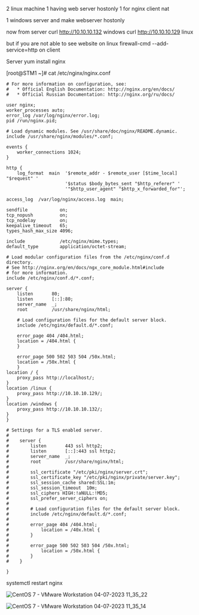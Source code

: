 2 linux machine
1 having web server hostonly
1 for nginx client nat

1 windows server and make webserver hostonly

now from server
curl http://10.10.10.132 windows
curl http://10.10.10.129 linux

but if you are not able to see website on linux 
firewall-cmd --add-service=http on client


Server
yum install nginx


[root@STM1 ~]# cat /etc/nginx/nginx.conf

	# For more information on configuration, see:
	#   * Official English Documentation: http://nginx.org/en/docs/
	#   * Official Russian Documentation: http://nginx.org/ru/docs/
	
	user nginx;
	worker_processes auto;
	error_log /var/log/nginx/error.log;
	pid /run/nginx.pid;
	
	# Load dynamic modules. See /usr/share/doc/nginx/README.dynamic.
	include /usr/share/nginx/modules/*.conf;
	
	events {
	    worker_connections 1024;
	}
	
	http {
	    log_format  main  '$remote_addr - $remote_user [$time_local] "$request" '
	                      '$status $body_bytes_sent "$http_referer" '
	                      '"$http_user_agent" "$http_x_forwarded_for"';

    access_log  /var/log/nginx/access.log  main;

    sendfile            on;
    tcp_nopush          on;
    tcp_nodelay         on;
    keepalive_timeout   65;
    types_hash_max_size 4096;

    include             /etc/nginx/mime.types;
    default_type        application/octet-stream;

    # Load modular configuration files from the /etc/nginx/conf.d directory.
    # See http://nginx.org/en/docs/ngx_core_module.html#include
    # for more information.
    include /etc/nginx/conf.d/*.conf;

    server {
        listen       80;
        listen       [::]:80;
        server_name  _;
        root         /usr/share/nginx/html;

        # Load configuration files for the default server block.
        include /etc/nginx/default.d/*.conf;

        error_page 404 /404.html;
        location = /404.html {
        }

        error_page 500 502 503 504 /50x.html;
        location = /50x.html {
        }
	location / {
		proxy_pass http://localhost/;
	}
	location /linux {
		proxy_pass http://10.10.10.129/;
	}
	location /windows {
		proxy_pass http://10.10.10.132/;
	}
    }

	# Settings for a TLS enabled server.
	#
	#    server {
	#        listen       443 ssl http2;
	#        listen       [::]:443 ssl http2;
	#        server_name  _;
	#        root         /usr/share/nginx/html;
	#
	#        ssl_certificate "/etc/pki/nginx/server.crt";
	#        ssl_certificate_key "/etc/pki/nginx/private/server.key";
	#        ssl_session_cache shared:SSL:1m;
	#        ssl_session_timeout  10m;
	#        ssl_ciphers HIGH:!aNULL:!MD5;
	#        ssl_prefer_server_ciphers on;
	#
	#        # Load configuration files for the default server block.
	#        include /etc/nginx/default.d/*.conf;
	#
	#        error_page 404 /404.html;
	#            location = /40x.html {
	#        }
	#
	#        error_page 500 502 503 504 /50x.html;
	#            location = /50x.html {
	#        }
	#    }
	
	}

systemctl restart nginx

![CentOS 7 - VMware Workstation 04-07-2023 11_35_22](https://github.com/shubnimkar/Security-and-Traffic-Management/assets/46809421/277bd885-8549-468d-9503-9a2efef678cb)

![CentOS 7 - VMware Workstation 04-07-2023 11_35_14](https://github.com/shubnimkar/Security-and-Traffic-Management/assets/46809421/e9465002-581d-4e94-8c8d-9615d4f6880e)

